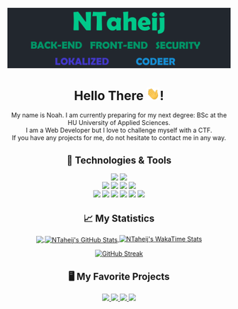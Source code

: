 <div align="center">
  
  [![Header](https://raw.githubusercontent.com/ntaheij/ntaheij/master/BANNER.png "Header")](https://ntaheij.dev/)
  # Hello There <img src="https://raw.githubusercontent.com/ntaheij/ntaheij/master/wave.gif" width="30px">!
  
  My name is Noah. I am currently preparing for my next degree: BSc at the HU University of Applied Sciences.  </br>
  I am a Web Developer but I love to challenge myself with a CTF.  </br>
  If you have any projects for me, do not hesitate to contact me in any way.  </br>

  ## 🔧 Technologies & Tools
  
  ![](https://img.shields.io/badge/OS-Linux-informational?style=flat&logo=linux&logoColor=white&color=00C98A)
  ![](https://img.shields.io/badge/Editor-Visual_Studio_Code-informational?style=flat&logo=visual-studio-code&logoColor=white&color=00C98A)
  </br>
  ![](https://img.shields.io/badge/Tools-PostgreSQL-informational?style=flat&logo=postgresql&logoColor=white&color=00C98A)
  ![](https://img.shields.io/badge/Tools-Docker-informational?style=flat&logo=docker&logoColor=white&color=00C98A)
  ![](https://img.shields.io/badge/Tools-Kubernetes-informational?style=flat&logo=kubernetes&logoColor=white&color=00C98A)
  ![](https://img.shields.io/badge/Cloud-Azure-informational?style=flat&logo=microsoft-azure&logoColor=white&color=00C98A)
  </br>
  ![](https://img.shields.io/badge/Code-JavaScript-informational?style=flat&logo=javascript&logoColor=white&color=00C98A)
  ![](https://img.shields.io/badge/Code-Python-informational?style=flat&logo=python&logoColor=white&color=00C98A)
  ![](https://img.shields.io/badge/Code-Rust-informational?style=flat&logo=rust&logoColor=white&color=00C98A)
  ![](https://img.shields.io/badge/Code-TypeScript-informational?style=flat&logo=typescript&logoColor=white&color=00C98A)
  ![](https://img.shields.io/badge/Code-React-informational?style=flat&logo=react&logoColor=white&color=00C98A)
  ![](https://img.shields.io/badge/Code-Bash-informational?style=flat&logo=gnu-bash&logoColor=white&color=00C98A)


  ## &#x1f4c8; My Statistics
  
  <a href="https://github.com/ntaheij">
    <img align="center" src="https://github-readme-stats.vercel.app/api/top-langs/?username=ntaheij&title_color=ffffff&text_color=c9cacc&icon_color=00C98A&bg_color=1D1F21&langs_count=3&hide=css,less,html,ejs,scss,python&exclude_repo=tools" />
  </a>
  <a href="https://github.com/ntaheij">
    <img align="center" src="https://github-readme-stats.vercel.app/api?username=ntaheij&show_icons=true&line_height=27&count_private=true&title_color=ffffff&text_color=c9cacc&icon_color=00C98A&bg_color=1D1F21" alt="NTaheij's GitHub Stats" />
  </a>
  
  <a href="https://github.com/ntaheij">
    <img src="https://github-readme-stats.vercel.app/api/wakatime?username=ntaheij&show_icons=true&line_height=27&count_private=true&title_color=ffffff&text_color=c9cacc&icon_color=00C98A&bg_color=1D1F21" alt="NTaheij's WakaTime Stats" />
  </a>
  
  [![GitHub Streak](https://github-readme-streak-stats.herokuapp.com?user=ntaheij&theme=dark&date_format=M%20j%5B%2C%20Y%5D&currStreakLabel=27CCDD)](https://git.io/streak-stats)
   
  ## 🖥️ My Favorite Projects
  
  <a href="https://github.com/ntaheij/chess">
    <img src="https://github-readme-stats.vercel.app/api/pin/?username=ntaheij&repo=chess&title_color=ffffff&text_color=c9cacc&icon_color=00C98A&bg_color=1d1f21" />
  </a>    
  <a href="https://github.com/ntaheij/tools">
    <img src="https://github-readme-stats.vercel.app/api/pin/?username=ntaheij&repo=tools&title_color=ffffff&text_color=c9cacc&icon_color=00C98A&bg_color=1d1f21" />
  </a> 
    <a href="https://github.com/ntaheij/AoC-2021">
    <img src="https://github-readme-stats.vercel.app/api/pin/?username=ntaheij&repo=AoC-2021&title_color=ffffff&text_color=c9cacc&icon_color=00C98A&bg_color=1d1f21" />
  </a>  
  <a href="https://github.com/ntaheij/tac-compiler">
    <img src="https://github-readme-stats.vercel.app/api/pin/?username=ntaheij&repo=tac-compiler&title_color=ffffff&text_color=c9cacc&icon_color=00C98A&bg_color=1d1f21" />
  </a> 
</div>


